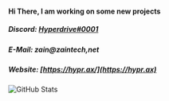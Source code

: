 #### Hi There, I am working on some new projects
##### Discord:  [Hyperdrive#0001](https://discordapp.com/users/193112730943750144)
##### E-Mail: zain@zaintech,net
##### Website: [https://hypr.ax/](https://hypr.ax)
<!--
**HYPERDRIVE-Motivator/HYPERDRIVE-Motivator** is a ✨ _special_ ✨ repository because its `README.md` (this file) appears on your GitHub profile.

Here are some ideas to get you started:

- 🔭 I’m currently working on ...
- 🌱 I’m currently learning ...
- 👯 I’m looking to collaborate on ...
- 🤔 I’m looking for help with ...
- 💬 Ask me about ...
- 📫 How to reach me: ...
- 😄 Pronouns: ...
- ⚡ Fun fact: ...
-->

<!-- Credit: https://github.com/anuraghazra/github-readme-stats --> 
![GitHub Stats](https://github-readme-stats.vercel.app/api?username=HYPERDRIVE-Motivator&count_private=true&show_icons=true&theme=vue-dark&custom_title=HYP3RDRIVES)

